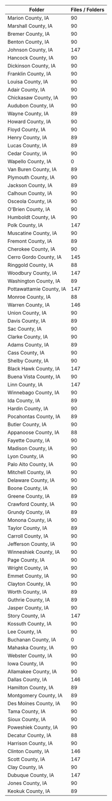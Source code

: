 | Folder                   |   Files / Folders |
|--------------------------|-------------------|
| Marion County, IA        |                90 |
| Marshall County, IA      |                90 |
| Bremer County, IA        |                90 |
| Benton County, IA        |                90 |
| Johnson County, IA       |               147 |
| Hancock County, IA       |                90 |
| Dickinson County, IA     |                90 |
| Franklin County, IA      |                90 |
| Louisa County, IA        |                90 |
| Adair County, IA         |                90 |
| Chickasaw County, IA     |                90 |
| Audubon County, IA       |                90 |
| Wayne County, IA         |                89 |
| Howard County, IA        |                90 |
| Floyd County, IA         |                90 |
| Henry County, IA         |                89 |
| Lucas County, IA         |                89 |
| Cedar County, IA         |                90 |
| Wapello County, IA       |                 0 |
| Van Buren County, IA     |                89 |
| Plymouth County, IA      |                90 |
| Jackson County, IA       |                89 |
| Calhoun County, IA       |                90 |
| Osceola County, IA       |                90 |
| O'Brien County, IA       |                90 |
| Humboldt County, IA      |                90 |
| Polk County, IA          |               147 |
| Muscatine County, IA     |                90 |
| Fremont County, IA       |                89 |
| Cherokee County, IA      |                90 |
| Cerro Gordo County, IA   |               145 |
| Ringgold County, IA      |                88 |
| Woodbury County, IA      |               147 |
| Washington County, IA    |                89 |
| Pottawattamie County, IA |               147 |
| Monroe County, IA        |                88 |
| Warren County, IA        |               146 |
| Union County, IA         |                90 |
| Davis County, IA         |                89 |
| Sac County, IA           |                90 |
| Clarke County, IA        |                90 |
| Adams County, IA         |                89 |
| Cass County, IA          |                90 |
| Shelby County, IA        |                90 |
| Black Hawk County, IA    |               147 |
| Buena Vista County, IA   |                90 |
| Linn County, IA          |               147 |
| Winnebago County, IA     |                90 |
| Ida County, IA           |                89 |
| Hardin County, IA        |                90 |
| Pocahontas County, IA    |                89 |
| Butler County, IA        |                90 |
| Appanoose County, IA     |                88 |
| Fayette County, IA       |                90 |
| Madison County, IA       |                90 |
| Lyon County, IA          |                90 |
| Palo Alto County, IA     |                90 |
| Mitchell County, IA      |                90 |
| Delaware County, IA      |                90 |
| Boone County, IA         |                90 |
| Greene County, IA        |                89 |
| Crawford County, IA      |                90 |
| Grundy County, IA        |                89 |
| Monona County, IA        |                90 |
| Taylor County, IA        |                89 |
| Carroll County, IA       |                90 |
| Jefferson County, IA     |                90 |
| Winneshiek County, IA    |                90 |
| Page County, IA          |                90 |
| Wright County, IA        |                90 |
| Emmet County, IA         |                90 |
| Clayton County, IA       |                90 |
| Worth County, IA         |                89 |
| Guthrie County, IA       |                89 |
| Jasper County, IA        |                90 |
| Story County, IA         |               147 |
| Kossuth County, IA       |                90 |
| Lee County, IA           |                90 |
| Buchanan County, IA      |                 0 |
| Mahaska County, IA       |                90 |
| Webster County, IA       |                90 |
| Iowa County, IA          |                90 |
| Allamakee County, IA     |                90 |
| Dallas County, IA        |               146 |
| Hamilton County, IA      |                89 |
| Montgomery County, IA    |                89 |
| Des Moines County, IA    |                90 |
| Tama County, IA          |                90 |
| Sioux County, IA         |                90 |
| Poweshiek County, IA     |                90 |
| Decatur County, IA       |                88 |
| Harrison County, IA      |                90 |
| Clinton County, IA       |               146 |
| Scott County, IA         |               147 |
| Clay County, IA          |                90 |
| Dubuque County, IA       |               147 |
| Jones County, IA         |                90 |
| Keokuk County, IA        |                89 |